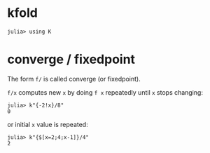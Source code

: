 # kfold

    julia> using K

# converge / fixedpoint

The form `f/` is called converge (or fixedpoint).

`f/x` computes new `x` by doing `f x` repeatedly until `x` stops changing:

    julia> k"{-2!x}/8"
    0

or initial `x` value is repeated:

    julia> k"{$[x=2;4;x-1]}/4"
    2
